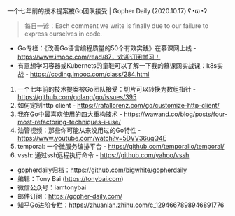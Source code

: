 一个七年前的技术提案被Go团队接受 | Gopher Daily (2020.10.17) ʕ◔ϖ◔ʔ

>每日一谚：Each comment we write is finally due to our failure to express ourselves in code.

* Go专栏：《改善Go语言编程质量的50个有效实践》在慕课网上线 - https://www.imooc.com/read/87，欢迎订阅学习！ 
* 有意想学习容器或Kubernets的童鞋可以了解一下我的慕课网实战课：k8s实战 - https://coding.imooc.com/class/284.html

1. 一个七年前的技术提案被Go团队接受：切片可以转换为数组指针 - https://github.com/golang/go/issues/395
2. 如何定制http client - https://rafallorenz.com/go/customize-http-client/
3. 我在Go中最喜欢使用的四大重构技术 - https://wawand.co/blog/posts/four-most-refactoring-techniques-i-use/
4. 油管视频：那些你可能从来没用过的Go特性 - https://www.youtube.com/watch?v=5DVV36uqQ4E
5. temporal: 一个微服务编排平台 - https://github.com/temporalio/temporal/
6. vssh: 通过ssh远程执行命令 - https://github.com/yahoo/vssh

* gopherdaily归档：https://github.com/bigwhite/gopherdaily
* 编辑：Tony Bai (https://tonybai.com)
* 微信公众号：iamtonybai
* 邮件订阅：https://gopher-daily.com/
* 知乎Go进阶专栏：https://zhuanlan.zhihu.com/c_1294667898946891776


